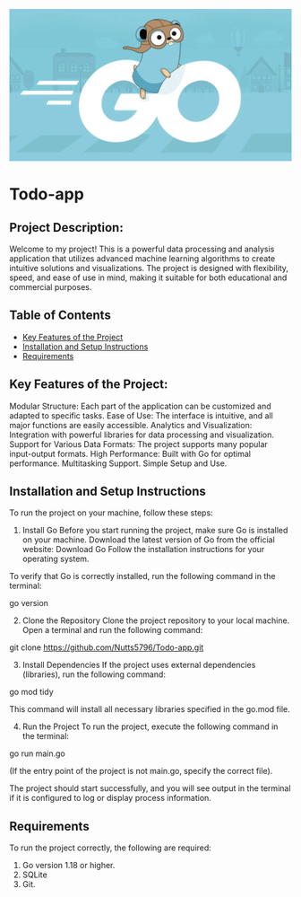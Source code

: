 ![Скриншот](images/Go.png)

# Todo-app
## Project Description:

Welcome to my project! This is a powerful data processing and analysis application that utilizes advanced machine learning algorithms to create intuitive solutions and visualizations. The project is designed with flexibility, speed, and ease of use in mind, making it suitable for both educational and commercial purposes.

## Table of Contents

- [Key Features of the Project](#Key-Features-of-the-Project)
- [Installation and Setup Instructions](#Installation-and-Setup-Instructions)
- [Requirements](#Requirements)

## Key Features of the Project:

Modular Structure: Each part of the application can be customized and adapted to specific tasks.
Ease of Use: The interface is intuitive, and all major functions are easily accessible.
Analytics and Visualization: Integration with powerful libraries for data processing and visualization.
Support for Various Data Formats: The project supports many popular input-output formats.
High Performance: Built with Go for optimal performance.
Multitasking Support.
Simple Setup and Use.

## Installation and Setup Instructions

To run the project on your machine, follow these steps:

1. Install Go
Before you start running the project, make sure Go is installed on your machine. Download the latest version of Go from the official website:
Download Go
Follow the installation instructions for your operating system.

To verify that Go is correctly installed, run the following command in the terminal:

go version

2. Clone the Repository
Clone the project repository to your local machine. Open a terminal and run the following command:

git clone https://github.com/Nutts5796/Todo-app.git

3. Install Dependencies
If the project uses external dependencies (libraries), run the following command:

go mod tidy

This command will install all necessary libraries specified in the go.mod file.

4. Run the Project
To run the project, execute the following command in the terminal:

go run main.go

(If the entry point of the project is not main.go, specify the correct file).

The project should start successfully, and you will see output in the terminal if it is configured to log or display process information.

## Requirements

To run the project correctly, the following are required:

1. Go version 1.18 or higher.
2. SQLite
3. Git.